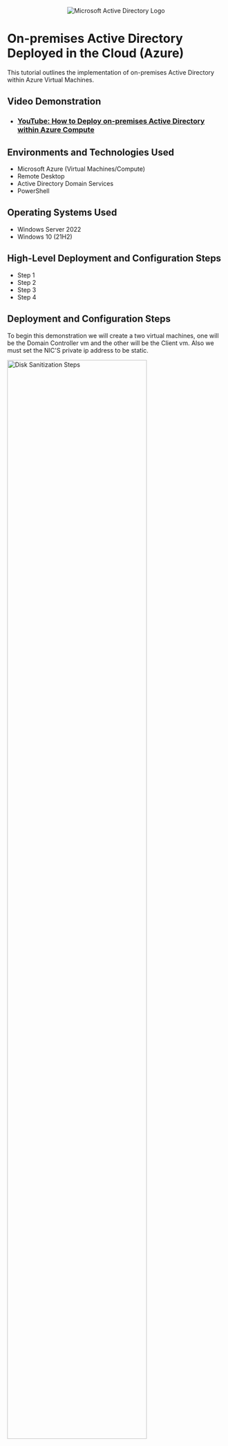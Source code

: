 <p align="center">
<img src="https://i.imgur.com/pU5A58S.png" alt="Microsoft Active Directory Logo"/>
</p>

<h1>On-premises Active Directory Deployed in the Cloud (Azure)</h1>
This tutorial outlines the implementation of on-premises Active Directory within Azure Virtual Machines.<br />


<h2>Video Demonstration</h2>

- ### [YouTube: How to Deploy on-premises Active Directory within Azure Compute](https://www.youtube.com)

<h2>Environments and Technologies Used</h2>

- Microsoft Azure (Virtual Machines/Compute)
- Remote Desktop
- Active Directory Domain Services
- PowerShell

<h2>Operating Systems Used </h2>

- Windows Server 2022
- Windows 10 (21H2)

<h2>High-Level Deployment and Configuration Steps</h2>

- Step 1
- Step 2
- Step 3
- Step 4

<h2>Deployment and Configuration Steps</h2>
To begin this demonstration we will create a two virtual machines, one will be the Domain Controller vm and the other will be the Client vm. Also we must set the NIC'S private ip address to be static.
<p>
<img src=https://i.imgur.com/AOesk7z.png height="80%" width="80%" alt="Disk Sanitization Steps"/>
<img src=https://i.imgur.com/opIIYYm.png height="80%" width="80%" alt="Disk Sanitization Steps"/>
</p>
<p>
The next step we are going login to DC-1 and enable ICMPv4 on the windows firewall, so that we can see if we can ping Clinet-1 to DC-1 with ping -t meaning it won't stop pinging until we stop it. Also we will need DC-1 private ip address to ping.
</p>
<br />

<p>
<img src=https://i.imgur.com/VIiSJLD.png height="80%" width="80%" alt="Disk Sanitization Steps"/>
<img src=https://i.imgur.com/H8vXv4k.png height="80%" width="80%" alt="Disk Sanitization Steps"/>  
</p>
<p>
Now we can log back into DC-1 and install Active directory domain services and promote as a dc. When we setup a new forest it should mydomain.com but it can be anything you want, so that when you the system restarts you should be able to login to DC-1 as mydomain.com\labuser.
</p>
<br />

<p>
<img src=https://i.imgur.com/3sdn88y.png height="80%" width="80%" alt="Disk Sanitization Steps"/>
</p>
<p>
Now if we loginned successfully with mydomain.com\user we will open active directory users and computers from the tools menu and then right click on mydomain.com so we can create two organizational unit (folders) with one being _ADMINS and _EMPOLYEES. If we right click on the empty admins window we should be able to create a new user which we would name jane doe. We can make jane a admin by right clicking her name and opening properties to see what she is a memeber of, add domain and check the list and add Domain Admin to jane's groups. Finally we should be able too log out admin and login as mydomain.com\jane_admin successfully.
</p>
<br />

<p>
<img src=https://i.imgur.com/IoneYOL.png height="80%" width="80%" alt="Disk Sanitization Steps"/>
<img src=https://i.imgur.com/C1FVCpZ.png height="80%" width="80%" alt="Disk Sanitization Steps"/>
<img src=https://i.imgur.com/pmIHnZq.png height="80%" width="80%" alt="Disk Sanitization Steps"/> 
</p>
<p>
Now once we are on mydomain.com\jane_admin we can right click the windows icon and pull up the system tab where we should be able o rename this pc (advanced) so that we can change the domain but you will most likely get an error since there isn't a DC. We must set the dns by using the private ip address (10.0.0.4) from Dc-1 to Client-1. 
</p>
<br />

<p>
<img src=https://i.imgur.com/uFhJLBU.png height="80%" width="80%" alt="Disk Sanitization Steps"/>  
<img src=https://i.imgur.com/h3VN1EM.png height="80%" width="80%" alt="Disk Sanitization Steps"/>
</p>
<p>
Lorem ipsum dolor sit amet, consectetur adipiscing elit, sed do eiusmod tempor incididunt ut labore et dolore magna aliqua. Ut enim ad minim veniam, quis nostrud exercitation ullamco laboris nisi ut aliquip ex ea commodo consequat. Duis aute irure dolor in reprehenderit in voluptate velit esse cillum dolore eu fugiat nulla pariatur.
</p>
<br />

<p>
<img src=https://i.imgur.com/3sdn88y.png height="80%" width="80%" alt="Disk Sanitization Steps"/>
</p>
<p>
Lorem ipsum dolor sit amet, consectetur adipiscing elit, sed do eiusmod tempor incididunt ut labore et dolore magna aliqua. Ut enim ad minim veniam, quis nostrud exercitation ullamco laboris nisi ut aliquip ex ea commodo consequat. Duis aute irure dolor in reprehenderit in voluptate velit esse cillum dolore eu fugiat nulla pariatur.
</p>
<br />

<p>
<img src="https://i.imgur.com/DJmEXEB.png" height="80%" width="80%" alt="Disk Sanitization Steps"/>
</p>
<p>
Lorem ipsum dolor sit amet, consectetur adipiscing elit, sed do eiusmod tempor incididunt ut labore et dolore magna aliqua. Ut enim ad minim veniam, quis nostrud exercitation ullamco laboris nisi ut aliquip ex ea commodo consequat. Duis aute irure dolor in reprehenderit in voluptate velit esse cillum dolore eu fugiat nulla pariatur.
</p>
<br />

<p>
<img src="https://i.imgur.com/DJmEXEB.png" height="80%" width="80%" alt="Disk Sanitization Steps"/>
</p>
<p>
Lorem ipsum dolor sit amet, consectetur adipiscing elit, sed do eiusmod tempor incididunt ut labore et dolore magna aliqua. Ut enim ad minim veniam, quis nostrud exercitation ullamco laboris nisi ut aliquip ex ea commodo consequat. Duis aute irure dolor in reprehenderit in voluptate velit esse cillum dolore eu fugiat nulla pariatur.
</p>
<br />
